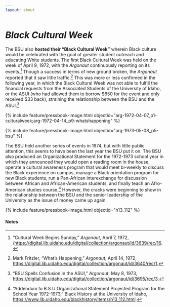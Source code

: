 ```yaml
---
layout: about
---
```

# _Black Cultural Week_ ##

The BSU also **hosted their “Black Cultural Week”** wherein Black culture would be celebrated with the goal of greater student outreach and educating White students. The first Black Cultural Week was held on the week of April 9, 1972, with the _Argonaut_ continuously reporting on its events.[^126] Though a success in terms of new ground broken, the _Argonaut_ reported that it saw little traffic.[^127] This was more or less confirmed in the following year, in which the Black Cultural Week was not able to fulfill the financial requests from the Associated Students of the University of Idaho, or the ASUI (who had allowed them to borrow $650 for the event and only received $33 back), straining the relationship between the BSU and the ASUI.[^128] 

{% include feature/pressbook-image.html objectid="arg-1972-04-07_p1-culturalweek;arg-1972-04-14_p9-whatshappening" %}

{% include feature/pressbook-image.html objectid="arg-1973-05-08_p5-bsu" %}

The BSU held another series of events in 1974, but with little public attention, this seems to have been the last year the BSU put it on. The BSU also produced an Organizational Statement for the 1972-1973 school year in which they announced they would open a reading room in the house, operate a cultural awareness program that would meet bi-weekly to discuss the Black experience on campus, manage a Black orientation program for new Black students, run a Pan-African interexchange for discussion between African and African-American students, and finally teach an Afro-American studies course.[^129] However, the cracks were beginning to show in the relationship between the BSU and the senior leadership of the University as the issue of money came up again. 

{% include feature/pressbook-image.html objectid="h13_112" %}

#### Notes ####

[^126]:
     “Cultural Week Begins Sunday,” _Argonaut_, April 7, 1972, /https://digital.lib.uidaho.edu/digital/collection/argonaut/id/3639/rec/16. 

[^127]:
     Mark Fritzler, “What’s Happening,” _Argonaut_, April 14, 1972, <https://digital.lib.uidaho.edu/digital/collection/argonaut/id/3640/rec/1>. 

[^128]:
     “BSU Spells Confusion in the ASUI,” _Argonaut_, May 8, 1973,  https://digital.lib.uidaho.edu/digital/collection/argonaut/id/3695/rec/3.

[^129]:
     “Addendum to B.S.U Organizational Statement Projected Program for the School Year 1972-1973,” Black History at the University of Idaho, <https://www.lib.uidaho.edu/blackhistory/items/h13_112.html>.
